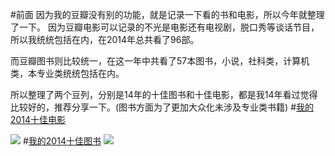 #前面
因为我的豆瓣没有别的功能，就是记录一下看的书和电影，所以今年就整理了一下。
因为豆瓣电影可以记录的不光是电影还有电视剧，脱口秀等谈话节目，所以我统统包括在内，在2014年总共看了96部。

而豆瓣图书则比较统一，在这一年中共看了57本图书，小说，社科类，计算机类，本专业类统统包括在内。

所以整理了两个豆列，分别是14年的十佳图书和十佳电影，都是我14年看过觉得比较好的，推荐分享一下。(图书方面为了更加大众化未涉及专业类书籍)
#[我的2014十佳电影](http://www.douban.com/doulist/36517530/)


![](http://hktkdy.qiniudn.com/topmovie2014.png)
#[我的2014十佳图书](http://www.douban.com/doulist/36517422/ )
![](http://hktkdy.qiniudn.com/topbook2014.png)
